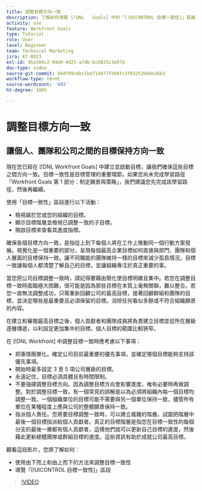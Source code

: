 ```yaml
---
title: 調整目標方向一致
description: 了解如何導覽 [!DNL   Goals] 中的「[!UICONTROL 目標一致性]」頁面。
activity: use
feature: Workfront Goals
type: Tutorial
role: User
level: Beginner
team: Technical Marketing
jira: KT-8923
exl-id: 4ba304c2-94e0-4425-a74b-bcb825c3a97d
doc-type: video
source-git-commit: bbdf99c6bc1be714077fd94fc3f8325394de36b3
workflow-type: tm+mt
source-wordcount: '493'
ht-degree: 100%

---
```


# 調整目標方向一致

## 讓個人、團隊和公司之間的目標保持方向一致

現在您已經在 [!DNL Workfront Goals] 中建立並啟動目標，讓我們確保這些目標之間方向一致。目標一致性是目標管理的重要環節。如果您尚未完成學習路徑「Workfront Goals 第 1 部分：制定願景與策略」，我們建議您先完成該學習路徑，然後再繼續。

<!--Insert link to LP 1, above -->

使用「目標一致性」區段進行以下活動：

* 檢視屬於您或您的組織的目標。
* 顯示目標階層並檢視已調整一致的子目標。
* 開啟目標來查看其進度指標。

確保各個目標方向一致，是指從上到下每個人將在工作上推動同一個行動方案發展。視覺化是一個重要的部分，呈現每個最高企業目標如何直接與部門、團隊和個人層面的目標保持一致。讓不同職能的團隊維持一樣的目標來減少孤島情況。目標一致讓每個人都清楚了解自己的目標，並讓組織專注於真正重要的事。

當您把公司目標調整一致時，請記得要藉由簡化使目標明確且集中。若您在調整目標一致時面臨極大困難，很可能是因為那些目標在本質上毫無關聯，難以整合。若您一直無法調整成功，只需重新回顧公司的最高目標，接著回顧群組和團隊的目標，並決定哪些是最重要且必須保留的目標。消除任何看似多餘或不符合組織願景的內容。

在建立和審閱最高目標之後，個人貢獻者和團隊成員將負責建立目標並從所在層級逐層傳遞，以利設定更加集中的目標。個人目標的範圍比較狹窄。

<!-- Pro-tips graphic -->

在 [!DNL Workfront] 中調整目標一致時應考慮以下事項：

* 把事情簡單化。確定公司目前最重要的優先事項，並確定哪個目標能夠支持該優先事項。
* 開始時最多設定 3 至 5 項公司層級的目標。
* 永遠記住，目標必須具體且有時間限制。
* 不要強硬調整目標方向。因為調整目標方向會影響進度，唯有必要時再做調整。對於調整目標一致，有一個常見的誤解是以為必須將組織內每一個目標均調整一致。一個組織單位的目標可能不需要與另一個單位保持一致，儘管所有單位在某種程度上應與公司的整體願景保持一致。
* 指派個人責任。您將要目標調整一致時，可以建立複雜的階層。試圖把階層中最後一個目標指派給個人貢獻者。真正的目標階層是指您在目標一致性的每個分支的最後一層都有個人貢獻者，這樣他們就可以更新自己目標的進度，然後藉此更新總體團隊或群組目標的進度。這些資訊有助於成就公司最高目標。

觀看這段影片，您將了解如何：

* 使用由下而上和由上而下的方法來調整目標一致性
* 導覽「[!UICONTROL 目標一致性]」區段

>[!VIDEO](https://video.tv.adobe.com/v/335195/?quality=12&learn=on&enablevpops=1)
